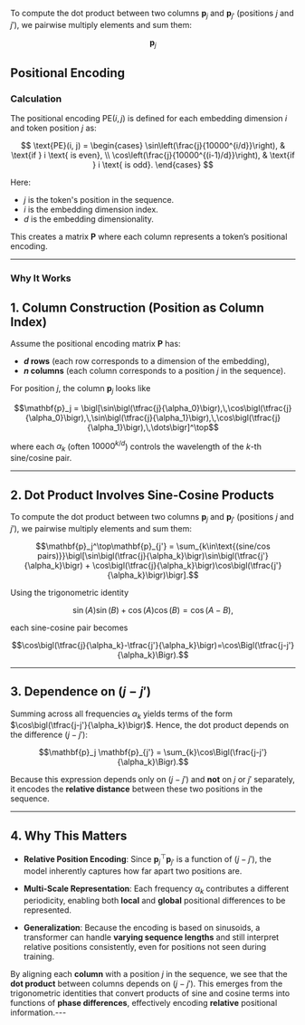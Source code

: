 To compute the dot product between two columns $\mathbf{p}_j$ and $\mathbf{p}_{j'}$ (positions $j$ and $j'$), we pairwise multiply elements and sum them:


$$\mathbf{p}_j$$

## Positional Encoding

### Calculation
The positional encoding $\text{PE}(i, j)$ is defined for each embedding dimension $i$ and token position $j$ as:

$$
\text{PE}(i, j) =
\begin{cases}
\sin\left(\frac{j}{10000^{i/d}}\right), & \text{if } i \text{ is even}, \\
\cos\left(\frac{j}{10000^{(i-1)/d}}\right), & \text{if } i \text{ is odd}.
\end{cases}
$$

Here:
- $j$ is the token's position in the sequence.
- $i$ is the embedding dimension index.
- $d$ is the embedding dimensionality.

This creates a matrix $\mathbf{P}$ where each column represents a token’s positional encoding.

---

### Why It Works

## 1. Column Construction (Position as Column Index)

Assume the positional encoding matrix $\mathbf{P}$ has:
- **$d$ rows** (each row corresponds to a dimension of the embedding),
- **$n$ columns** (each column corresponds to a position $j$ in the sequence).

For position $j$, the column $\mathbf{p}_j$ looks like

$$\mathbf{p}_j = \bigl[\sin\bigl(\tfrac{j}{\alpha_0}\bigr),\,\cos\bigl(\tfrac{j}{\alpha_0}\bigr),\,\sin\bigl(\tfrac{j}{\alpha_1}\bigr),\,\cos\bigl(\tfrac{j}{\alpha_1}\bigr),\,\dots\bigr]^\top$$

where each $\alpha_k$ (often $10000^{k/d}$) controls the wavelength of the $k$-th sine/cosine pair.

---

## 2. Dot Product Involves Sine-Cosine Products

To compute the dot product between two columns $\mathbf{p}_j$ and $\mathbf{p}_{j'}$ (positions $j$ and $j'$), we pairwise multiply elements and sum them:

$$\mathbf{p}_j^\top\mathbf{p}_{j'} = \sum_{k\in\text{(sine/cos pairs)}}\bigl[\sin\bigl(\tfrac{j}{\alpha_k}\bigr)\sin\bigl(\tfrac{j'}{\alpha_k}\bigr) + \cos\bigl(\tfrac{j}{\alpha_k}\bigr)\cos\bigl(\tfrac{j'}{\alpha_k}\bigr)\bigr].$$

Using the trigonometric identity

$$\sin(A)\sin(B)+\cos(A)\cos(B)=\cos(A-B),$$

each sine-cosine pair becomes

$$\cos\bigl(\tfrac{j}{\alpha_k}-\tfrac{j'}{\alpha_k}\bigr)=\cos\Bigl(\tfrac{j-j'}{\alpha_k}\Bigr).$$

---

## 3. Dependence on $(j-j')$

Summing across all frequencies $\alpha_k$ yields terms of the form $\cos\bigl(\tfrac{j-j'}{\alpha_k}\bigr)$. Hence, the dot product depends on the difference $(j-j')$:

$$\mathbf{p}_j \mathbf{p}_{j'} = \sum_{k}\cos\Bigl(\frac{j-j'}{\alpha_k}\Bigr).$$

Because this expression depends only on $(j-j')$ and **not** on $j$ or $j'$ separately, it encodes the **relative distance** between these two positions in the sequence.

---

## 4. Why This Matters

- **Relative Position Encoding**: Since $\mathbf{p}_j^\top\mathbf{p}_{j'}$ is a function of $(j-j')$, the model inherently captures how far apart two positions are.

- **Multi-Scale Representation**: Each frequency $\alpha_k$ contributes a different periodicity, enabling both **local** and **global** positional differences to be represented.

- **Generalization**: Because the encoding is based on sinusoids, a transformer can handle **varying sequence lengths** and still interpret relative positions consistently, even for positions not seen during training.

By aligning each **column** with a position $j$ in the sequence, we see that the **dot product** between columns depends on $(j-j')$. This emerges from the trigonometric identities that convert products of sine and cosine terms into functions of **phase differences**, effectively encoding **relative** positional information.---
